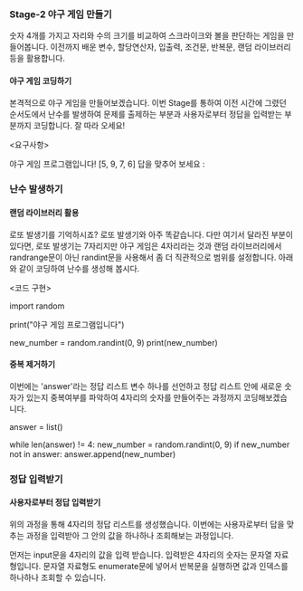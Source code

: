 ### Stage-2 야구 게임 만들기

숫자 4개를 가지고 자리와 수의 크기를 비교하여 스크라이크와 볼을 판단하는 게임을 만들어봅니다.
이전까지 배운 변수, 할당연산자, 입출력, 조건문, 반복문, 랜덤 라이브러리 등을 활용합니다.

#### 야구 게임 코딩하기

본격적으로 야구 게임을 만들어보겠습니다. 이번 Stage를 통하여 이전 시간에 그렸던 순서도에서 난수를
발생하여 문제를 출제하는 부분과 사용자로부터 정답을 입력받는 부분까지 코딩합니다.
잘 따라 오세요!

<요구사항>

야구 게임 프로그램입니다!
[5, 9, 7, 6]
답을 맞추어 보세요 :

### 난수 발생하기

#### 랜덤 라이브러리 활용

로또 발생기를 기억하시죠? 로또 발생기와 아주 똑같습니다. 다만 여기서 달라진 부분이 있다면, 로또 발생기는
7자리지만 야구 게임은 4자리라는 것과 랜덤 라이브러리에서 randrange문이 아닌 randint문을 사용해서 좀 더
직관적으로 범위를 설정합니다. 아래와 같이 코딩하여 난수를 생성해 봅시다.

<코드 구현>

import random

print("야구 게임 프로그램입니다")

new_number = random.randint(0, 9)
print(new_number)

#### 중복 제거하기

이번에는 'answer'라는 정답 리스트 변수 하나를 선언하고 정답 리스트 안에 새로운 숫자가 있는지
중복여부를 파악하여 4자리의 숫자를 만들어주는 과정까지 코딩해보겠습니다.

answer = list()

while len(answer) != 4:
new_number = random.randint(0, 9)
if new_number not in answer:
answer.append(new_number)

### 정답 입력받기

#### 사용자로부터 정답 입력받기

위의 과정을 통해 4자리의 정답 리스트를 생성했습니다. 이번에는 사용자로부터 답을 맞추는 과정을
입력받아 그 안의 값을 하나하나 조회해보는 과정입니다.

먼저는 input문을 4자리의 값을 입력 받습니다. 입력받은 4자리의 숫자는 문자열 자료형입니다.
문자열 자료형도 enumerate문에 넣어서 반복문을 실행하면 값과 인덱스를 하나하나 조회할 수 있습니다.
